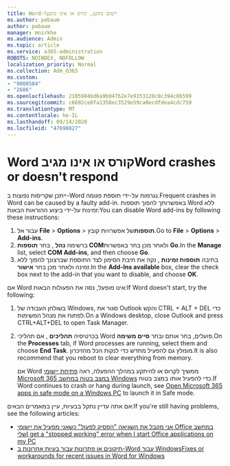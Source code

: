 ```yaml
---
title: Word-יישום נתקע, קורס או אינו מופעל
ms.author: pebaum
author: pebaum
manager: mnirkhe
ms.audience: Admin
ms.topic: article
ms.service: o365-administration
ROBOTS: NOINDEX, NOFOLLOW
localization_priority: Normal
ms.collection: Adm_O365
ms.custom:
- "9000584"
- "2686"
ms.openlocfilehash: 2105984bd6a9b04762e7e9153120c8c394c0b599
ms.sourcegitcommit: c6692ce0fa1358ec3529e59ca0ecdfdea4cdc759
ms.translationtype: MT
ms.contentlocale: he-IL
ms.lasthandoff: 09/14/2020
ms.locfileid: "47698827"
---
```

# <a name="word-crashes-or-doesnt-respond"></a><span data-ttu-id="60152-102">Word קורס או אינו מגיב</span><span class="sxs-lookup"><span data-stu-id="60152-102">Word crashes or doesn't respond</span></span>

<span data-ttu-id="60152-103">ייתכן שקריסות נפוצות ב-Word נגרמות על-ידי תוספת פגומה.</span><span class="sxs-lookup"><span data-stu-id="60152-103">Frequent crashes in Word can be caused by a faulty add-in.</span></span> <span data-ttu-id="60152-104">באפשרותך להפוך תוספות Word ללא זמינות על-ידי ביצוע ההוראות הבאות:</span><span class="sxs-lookup"><span data-stu-id="60152-104">You can disable Word add-ins by following these instructions:</span></span>

1. <span data-ttu-id="60152-105">עבור אל **File**  >  **Options**  >  **תוספות**של אפשרויות קובץ.</span><span class="sxs-lookup"><span data-stu-id="60152-105">Go to **File** > **Options** > **Add-ins**.</span></span>
2. <span data-ttu-id="60152-106">ברשימה **נהל** , בחר **תוספות COM**ולאחר מכן בחר באפשרות **Go**.</span><span class="sxs-lookup"><span data-stu-id="60152-106">In the **Manage** list, select **COM Add-ins**, and then choose **Go**.</span></span>
3. <span data-ttu-id="60152-107">בתיבה **תוספות זמינות** , נקה את תיבת הסימון לצד התוספת שברצונך להפוך ללא זמינה ולאחר מכן בחר **אישור**.</span><span class="sxs-lookup"><span data-stu-id="60152-107">In the **Add-Ins available** box, clear the check box next to the add-in that you want to disable, and choose **OK**.</span></span>

<span data-ttu-id="60152-108">אם Word אינו מופעל, נסה את הפעולות הבאות:</span><span class="sxs-lookup"><span data-stu-id="60152-108">If Word doesn't start, try the following:</span></span>

1.   <span data-ttu-id="60152-109">בשולחן העבודה של Windows, סגור את Outlook והקש CTRL + ALT + DEL כדי לפתוח את מנהל המשימות.</span><span class="sxs-lookup"><span data-stu-id="60152-109">On a Windows desktop, close Outlook and press CTRL+ALT+DEL to open Task Manager.</span></span> 
2. <span data-ttu-id="60152-110">בכרטיסיה **תהליכים** , אם תהליכי Word פועלים, בחר אותם ובחר **סיים משימה**.</span><span class="sxs-lookup"><span data-stu-id="60152-110">On the **Processes** tab, if Word processes are running, select them and choose **End Task**.</span></span> <span data-ttu-id="60152-111">מומלץ גם להפעיל מחדש כדי לנקות הכל מהזיכרון.</span><span class="sxs-lookup"><span data-stu-id="60152-111">It is also recommend that you reboot to clear everything from memory.</span></span>

    <span data-ttu-id="60152-112">אם Word ממשיך לקרוס או להיתקע במהלך ההפעלה, ראה [פתיחת יישומי Microsoft 365 במצב בטוח במחשב Windows](https://support.office.com/article/Open-Office-apps-in-safe-mode-on-a-Windows-PC-dedf944a-5f4b-4afb-a453-528af4f7ac72) כדי להפעיל אותו במצב בטוח.</span><span class="sxs-lookup"><span data-stu-id="60152-112">If Word continues to crash or hang during launch, see [Open Microsoft 365 apps in safe mode on a Windows PC](https://support.office.com/article/Open-Office-apps-in-safe-mode-on-a-Windows-PC-dedf944a-5f4b-4afb-a453-528af4f7ac72) to launch it in Safe mode.</span></span>

<span data-ttu-id="60152-113">אם אתה עדיין נתקל בבעיות, עיין במאמרים הבאים:</span><span class="sxs-lookup"><span data-stu-id="60152-113">If you're still having problems, see the following articles:</span></span> 
- [<span data-ttu-id="60152-114">אני מקבל את השגיאה "הפסיק לפעול" כשאני מפעיל את יישומי Office במחשב שלי</span><span class="sxs-lookup"><span data-stu-id="60152-114">I get a "stopped working" error when I start Office applications on my PC</span></span>](https://support.office.com/article/52bd7985-4e99-4a35-84c8-2d9b8301a2fa)
- [<span data-ttu-id="60152-115">תיקונים או פתרונות עבור בעיות אחרונות ב-Word עבור Windows</span><span class="sxs-lookup"><span data-stu-id="60152-115">Fixes or workarounds for recent issues in Word for Windows</span></span>](https://support.office.com/article/bf6bf17c-2807-4871-83ce-e337ae8f0b86)